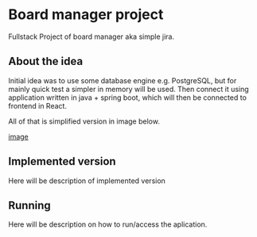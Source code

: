 # Board manager project

Fullstack Project of board manager aka simple jira.

## About the idea

Initial idea was to use some database engine e.g. PostgreSQL, but for mainly quick test a simpler in memory will be used. Then connect it using application written in java + spring boot, which will then be connected to frontend in React.

All of that is simplified version in image below.

[image](/docs/initial_idea.png)

## Implemented version

Here will be description of implemented version

## Running

Here will be description on how to run/access the aplication.
